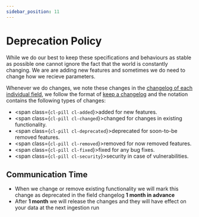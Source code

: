 ```yaml
---
sidebar_position: 11
---
```


# Deprecation Policy

While we do our best to keep these specifications and behaviours as stable as possible one cannot ignore the fact that the world is constantly changing. We are are adding new features and sometimes we do need to change how we recieve parameters.

Whenever we do changes, we note these changes in the [changelog of each individual field](/fields/availability.md#changelog), we follow the format of [keep a changelog](https://keepachangelog.com/en/1.0.0/) and the notation contains the following types of changes:

- <span class={`cl-pill cl-added`}>added</span> for new features.
- <span class={`cl-pill cl-changed`}>changed</span> for changes in existing functionality.
- <span class={`cl-pill cl-deprecated`}>deprecated</span> for soon-to-be removed features.
- <span class={`cl-pill cl-removed`}>removed</span> for now removed features.
- <span class={`cl-pill cl-fixed`}>fixed</span> for any bug fixes.
- <span class={`cl-pill cl-security`}>security</span> in case of vulnerabilities.

## Communication Time

- When we change or remove existing functionality we will mark this change as deprecated in the field changelog **1 month in advance**
- After **1 month** we will release the changes and they will have effect on your data at the next ingestion run